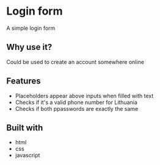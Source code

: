 # Login form

A simple login form

 ## Why use it? 

Could be used to create an account somewhere online

 ## Features

 * Placeholders appear above inputs when filled with text
 * Checks if it's a valid phone number for Lithuania
 * Checks if both ppasswords are exactly the same 

 ## Built with

 * html
 * css
 * javascript
